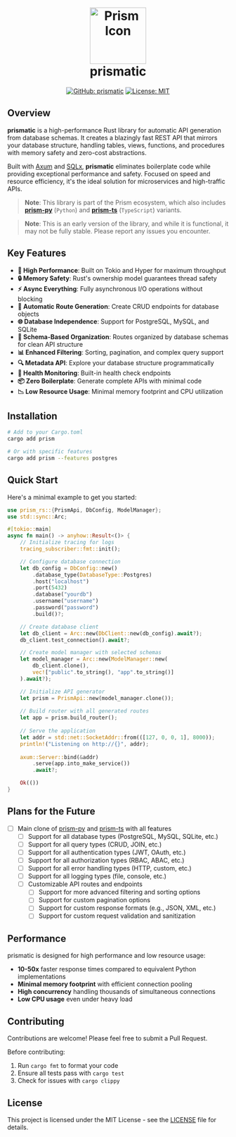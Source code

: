 <h1 align="center">
  <img src="https://raw.githubusercontent.com/Yrrrrrf/prismatic/main/resources/img/prism.png" alt="Prism Icon" width="128" height="128" description="A prism that can take one light source and split it into multiple colors!">
  <div align="center">prismatic</div>
</h1>

<div align="center">

<!-- [![crates.io](https://img.shields.io/crates/v/prismatic.svg)](https://crates.io/crates/prismatic) -->
[![GitHub: prismatic](https://img.shields.io/badge/GitHub-prismatic-181717?logo=github)](https://github.com/Yrrrrrf/prismatic)
[![License: MIT](https://img.shields.io/badge/License-MIT-yellow.svg)](https://choosealicense.com/licenses/mit/)
<!-- [![Rust](https://img.shields.io/badge/rust-1.75%2B-blue.svg)](https://www.rust-lang.org) -->

</div>

## Overview

**prismatic** is a high-performance Rust library for automatic API generation from database schemas. It creates a blazingly fast REST API that mirrors your database structure, handling tables, views, functions, and procedures with memory safety and zero-cost abstractions.

Built with [Axum](https://github.com/tokio-rs/axum) and [SQLx](https://github.com/launchbadge/sqlx), **prismatic** eliminates boilerplate code while providing exceptional performance and safety. Focused on speed and resource efficiency, it's the ideal solution for microservices and high-traffic APIs.

> **Note**: This library is part of the Prism ecosystem, which also includes [**prism-py**](https://github.com/Yrrrrrf/prism-py) (`Python`) and [**prism-ts**](https://github.com/Yrrrrrf/prism-ts) (`TypeScript`) variants.

> **Note**: This is an early version of the library, and while it is functional, it may not be fully stable. Please report any issues you encounter.

## Key Features

- **🚀 High Performance**: Built on Tokio and Hyper for maximum throughput
- **🔒 Memory Safety**: Rust's ownership model guarantees thread safety
- **⚡ Async Everything**: Fully asynchronous I/O operations without blocking
- **🔄 Automatic Route Generation**: Create CRUD endpoints for database objects
- **🌐 Database Independence**: Support for PostgreSQL, MySQL, and SQLite
- **🧩 Schema-Based Organization**: Routes organized by database schemas for clean API structure
- **📊 Enhanced Filtering**: Sorting, pagination, and complex query support
- **🔍 Metadata API**: Explore your database structure programmatically
- **🏥 Health Monitoring**: Built-in health check endpoints
- **📦 Zero Boilerplate**: Generate complete APIs with minimal code
- **📉 Low Resource Usage**: Minimal memory footprint and CPU utilization

## Installation

```bash
# Add to your Cargo.toml
cargo add prism

# Or with specific features
cargo add prism --features postgres
```

## Quick Start

Here's a minimal example to get you started:

```rust
use prism_rs::{PrismApi, DbConfig, ModelManager};
use std::sync::Arc;

#[tokio::main]
async fn main() -> anyhow::Result<()> {
    // Initialize tracing for logs
    tracing_subscriber::fmt::init();

    // Configure database connection
    let db_config = DbConfig::new()
        .database_type(DatabaseType::Postgres)
        .host("localhost")
        .port(5432)
        .database("yourdb")
        .username("username")
        .password("password")
        .build()?;

    // Create database client
    let db_client = Arc::new(DbClient::new(db_config).await?);
    db_client.test_connection().await?;

    // Create model manager with selected schemas
    let model_manager = Arc::new(ModelManager::new(
        db_client.clone(),
        vec!["public".to_string(), "app".to_string()]
    ).await?);

    // Initialize API generator
    let prism = PrismApi::new(model_manager.clone());
    
    // Build router with all generated routes
    let app = prism.build_router();
    
    // Serve the application
    let addr = std::net::SocketAddr::from(([127, 0, 0, 1], 8000));
    println!("Listening on http://{}", addr);
    
    axum::Server::bind(&addr)
        .serve(app.into_make_service())
        .await?;

    Ok(())
}
```

## Plans for the Future

- [ ] Main clone of [prism-py](https://pypi.org/project/prism-py/) and [prism-ts](https://jsr.io/@yrrrrrf/prism-ts) with all features
    - [ ] Support for all database types (PostgreSQL, MySQL, SQLite, etc.)
    - [ ] Support for all query types (CRUD, JOIN, etc.)
    - [ ] Support for all authentication types (JWT, OAuth, etc.)
    - [ ] Support for all authorization types (RBAC, ABAC, etc.)
    - [ ] Support for all error handling types (HTTP, custom, etc.)
    - [ ] Support for all logging types (file, console, etc.)
    - [ ] Customizable API routes and endpoints
        - [ ] Support for more advanced filtering and sorting options
        - [ ] Support for custom pagination options
        - [ ] Support for custom response formats (e.g., JSON, XML, etc.)
        - [ ] Support for custom request validation and sanitization

<!-- 
## Generated Routes

prismatic automatically creates the following types of routes:

### Table Routes
- `POST /{schema}/{table}` - Create a record
- `GET /{schema}/{table}` - Read records with filtering
- `PUT /{schema}/{table}` - Update records
- `DELETE /{schema}/{table}` - Delete records

### View Routes
- `GET /{schema}/{view}` - Read from view with optional filtering

### Function/Procedure Routes
- `POST /{schema}/fn/{function}` - Execute database function
- `POST /{schema}/proc/{procedure}` - Execute stored procedure

### Metadata Routes
- `GET /dt/schemas` - List all database schemas and structure
- `GET /dt/{schema}/tables` - List all tables in a schema
- `GET /dt/{schema}/views` - List all views in a schema
- `GET /dt/{schema}/functions` - List all functions in a schema
- `GET /dt/{schema}/procedures` - List all procedures in a schema

### Health Routes
- `GET /health` - Get API health status
- `GET /health/ping` - Basic connectivity check
- `GET /health/cache` - Check metadata cache status
- `POST /health/clear-cache` - Clear and reload metadata cache

## Usage Examples

See the [examples](./examples) directory for complete sample applications:

- **[Simple Server](./examples/simple_server.rs)**: Basic server setup with minimal configuration
- **[Full API](./examples/full_api.rs)**: Comprehensive example with all features enabled
- **[Authentication](./examples/authentication.rs)**: Adding JWT authentication to your API -->

## Performance

prismatic is designed for high performance and low resource usage:

- **10-50x** faster response times compared to equivalent Python implementations
- **Minimal memory footprint** with efficient connection pooling
- **High concurrency** handling thousands of simultaneous connections
- **Low CPU usage** even under heavy load

## Contributing

Contributions are welcome! Please feel free to submit a Pull Request.

Before contributing:
1. Run `cargo fmt` to format your code
2. Ensure all tests pass with `cargo test`
3. Check for issues with `cargo clippy`

## License

This project is licensed under the MIT License - see the [LICENSE](LICENSE) file for details.
